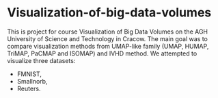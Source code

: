# Visualization-of-big-data-volumes
This is project for course Visualization of Big Data Volumes on the AGH University of Science and Technology in Cracow. The main goal was to compare visualization
methods from UMAP-like family (UMAP, HUMAP, TriMAP, PaCMAP and ISOMAP) and IVHD method. We attempted to visualize three datasets:
* FMNIST,
* Smallnorb,
* Reuters.

